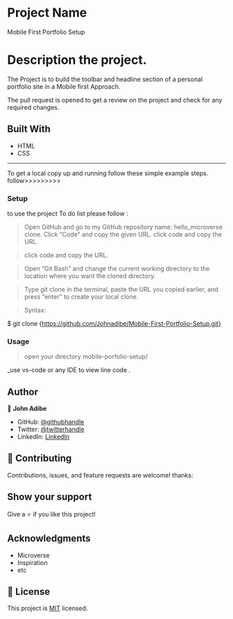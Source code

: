 # Project Name

Mobile First Portfolio Setup

# Description the project.

The Project is to build the toolbar and headline section of a personal portfolio site in a Mobile first Approach.

The pull request is opened to get a review on the project and check for any required changes.

## Built With

- HTML
- CSS

---

To get a local copy up and running follow these simple example steps.
follow>>>>>>>>>

### Setup

to use the project To do list please follow :

> Open GitHub and go to my GitHub repository name: hello_microverse clone.
> Click “Code” and copy the given URL.
> click code and copy the URL.

> click code and copy the URL.

> Open “Git Bash” and change the current working directory to the location where you want the cloned directory.

> Type git clone in the terminal, paste the URL you copied earlier, and press “enter” to create your local clone.

> Syntax:

$ git clone {https://github.com/Johnadibe/Mobile-First-Portfolio-Setup.git}

### Usage

> open your directory mobile-porfolio-setup/

\_use vs-code or any IDE to view line code .

## Author

👤 **John Adibe**

- GitHub: [@githubhandle](https://github.com/johnadibe)
- Twitter: [@twitterhandle](https://twitter.com/JohnAdibe2)
- LinkedIn: [LinkedIn](https://linkedin.com/in/john-adibe-400b36166/)

## 🤝 Contributing

Contributions, issues, and feature requests are welcome!
thanks:

## Show your support

Give a ⭐️ if you like this project!

## Acknowledgments

- Microverse
- Inspiration
- etc

## 📝 License

This project is [MIT](./LICENSE) licensed.
